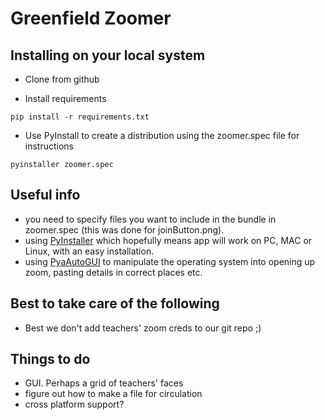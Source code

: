# Greenfield Zoomer

## Installing on your local system

* Clone from github

* Install requirements

```pip install -r requirements.txt```

* Use PyInstall to create a distribution using the zoomer.spec file for instructions

```pyinstaller zoomer.spec```

## Useful info
* you need to specify files you want to include in the bundle in zoomer.spec (this was done for joinButton.png).
* using [PyInstaller](https://www.pyinstaller.org/) which hopefully means app will work on PC, MAC or Linux, with an easy installation.
* using [PyaAutoGUI](https://automatetheboringstuff.com/2e/chapter20/) to manipulate the operating system into opening up zoom, pasting details in correct places etc.

## Best to take care of the following
* Best we don't add teachers' zoom creds to our git repo ;)

## Things to do
* GUI. Perhaps a grid of teachers' faces
* figure out how to make a file for circulation
* cross platform support?